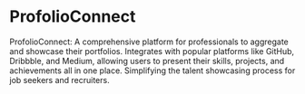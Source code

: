 # ProfolioConnect
ProfolioConnect: A  comprehensive platform for professionals to aggregate and showcase their portfolios. Integrates with popular platforms like GitHub, Dribbble, and Medium, allowing users to present their skills, projects, and achievements all in one place. Simplifying the talent showcasing process for job seekers and recruiters.    
